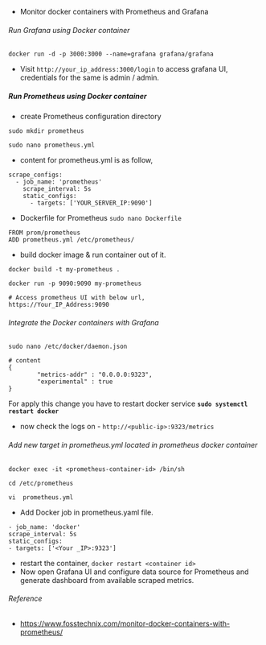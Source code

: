 - Monitor docker containers with Prometheus and Grafana

###### Run Grafana using Docker container

```
docker run -d -p 3000:3000 --name=grafana grafana/grafana
```

- Visit `http://your_ip_address:3000/login` to access grafana UI, credentials for the same is admin / admin.

##### Run Prometheus using Docker container

- create Prometheus configuration directory

```
sudo mkdir prometheus

sudo nano prometheus.yml
```

- content for prometheus.yml is as follow,
```
scrape_configs:
  - job_name: 'prometheus'
    scrape_interval: 5s
    static_configs:
      - targets: ['YOUR_SERVER_IP:9090']
```

- Dockerfile for Prometheus `sudo nano Dockerfile`

```
FROM prom/prometheus
ADD prometheus.yml /etc/prometheus/
```

- build docker image & run container out of it.

```
docker build -t my-prometheus .

docker run -p 9090:9090 my-prometheus

# Access prometheus UI with below url,
https://Your_IP_Address:9090
```

###### Integrate the Docker containers with Grafana

```
sudo nano /etc/docker/daemon.json

# content
{
        "metrics-addr" : "0.0.0.0:9323",
        "experimental" : true
}
```

For apply this change you have to restart docker service **`sudo systemctl restart docker`**
- now check the logs on - `http://<public-ip>:9323/metrics`
###### Add new target in prometheus.yml located in prometheus docker container

```
docker exec -it <prometheus-container-id> /bin/sh

cd /etc/prometheus

vi  prometheus.yml

```

- Add Docker job in prometheus.yaml file.

```
- job_name: 'docker'
scrape_interval: 5s
static_configs:
- targets: ['<Your _IP>:9323']
```

- restart the container, `docker restart <container id>`
- Now open Grafana UI and configure data source for Prometheus and generate dashboard from available scraped metrics.

###### Reference
- https://www.fosstechnix.com/monitor-docker-containers-with-prometheus/

